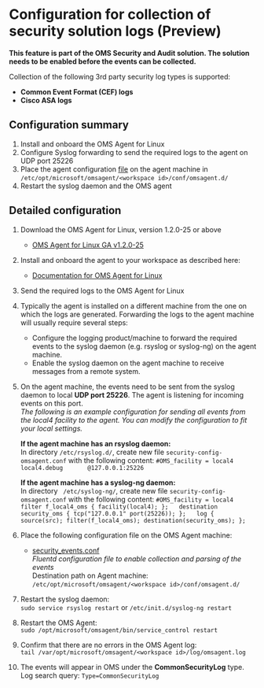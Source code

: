 # Configuration for collection of security solution logs (Preview)

**This feature is part of the OMS Security and Audit solution. The solution needs to be enabled before the events can be collected.**

Collection of the following 3rd party security log types is supported:
- **Common Event Format (CEF) logs**
- **Cisco ASA logs**

## Configuration summary
1. Install and onboard the OMS Agent for Linux
2. Configure Syslog forwarding to send the required logs to the agent on UDP port 25226
3. Place the agent configuration [file][1] on the agent machine in ```/etc/opt/microsoft/omsagent/<workspace id>/conf/omsagent.d/```
4. Restart the syslog daemon and the OMS agent


## Detailed configuration
1. Download the OMS Agent for Linux, version 1.2.0-25 or above
	- [OMS Agent for Linux GA v1.2.0-25](https://github.com/Microsoft/OMS-Agent-for-Linux/releases/tag/OMSAgent_GA_v1.2.0-25)

2. Install and onboard the agent to your workspace as described here:
 	 - [Documentation for OMS Agent for Linux](https://github.com/Microsoft/OMS-Agent-for-Linux)  

3. Send the required logs to the OMS Agent for Linux
  1. Typically the agent is installed on a different machine from the one on which the logs are generated.
	Forwarding the logs to the agent machine will usually require several steps:
		- Configure the logging product/machine to forward the required events to the syslog daemon (e.g. rsyslog or syslog-ng) on the agent machine.
		- Enable the syslog daemon on the agent machine to receive messages from a remote system.
	
  2. On the agent machine, the events need to be sent from the syslog daemon to local **UDP port 25226**. The agent is listening for incoming events on this port.  
	*The following is an example configuration for sending all events from the local4 facility to the agent.
	You can modify the configuration to fit your local settings.* 
	
	  **If the agent machine has an rsyslog daemon:**  
	  In directory ```/etc/rsyslog.d/```, create new file ```security-config-omsagent.conf``` with the following content:
	```
	#OMS_facility = local4  
	local4.debug       @127.0.0.1:25226
	```  
	
	
	  **If the agent machine has a syslog-ng daemon:**  
	  In directory ``` /etc/syslog-ng/```, create new file ```security-config-omsagent.conf``` with the following content:
	```
	#OMS_facility = local4  
	filter f_local4_oms { facility(local4); };  
	destination security_oms { tcp("127.0.0.1" port(25226)); };  
	log { source(src); filter(f_local4_oms); destination(security_oms); };  
	```

4. Place the following configuration file on the OMS Agent machine:  
  	- [security_events.conf][1]  
  	_Fluentd configuration file to enable collection and parsing of the events_  
	Destination path on Agent machine: ```/etc/opt/microsoft/omsagent/<workspace id>/conf/omsagent.d/```  


5. Restart the syslog daemon:  
```sudo service rsyslog restart``` or ```/etc/init.d/syslog-ng restart```


6. Restart the OMS Agent:  
```sudo /opt/microsoft/omsagent/bin/service_control restart```

7. Confirm that there are no errors in the OMS Agent log:  
```tail /var/opt/microsoft/omsagent/<workspace id>/log/omsagent.log```

8. The events will appear in OMS under the **CommonSecurityLog** type.  
Log search query: ```Type=CommonSecurityLog```

[1]: https://github.com/Microsoft/OMS-Agent-for-Linux/blob/master/installer/conf/omsagent.d/security_events.conf
